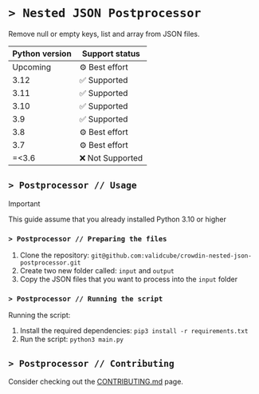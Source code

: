 # `> Nested JSON Postprocessor`

Remove null or empty keys, list and array from JSON files.

| Python version | Support status   |
| -------------- | ---------------- |
| Upcoming       | ⚙️ Best effort   |
| 3.12           | ✅ Supported     |
| 3.11           | ✅ Supported     |
| 3.10           | ✅ Supported     |
| 3.9            | ✅ Supported     |
| 3.8            | ⚙️ Best effort   |
| 3.7            | ⚙️ Best effort   |
| =<3.6          | ❌ Not Supported |

## `> Postprocessor // Usage`

> [!IMPORTANT]  
> This guide assume that you already installed Python 3.10 or higher

### `> Postprocessor // Preparing the files`

1. Clone the repository: `git@github.com:validcube/crowdin-nested-json-postprocessor.git`
2. Create two new folder called: `input` and `output`
3. Copy the JSON files that you want to process into the `input` folder

### `> Postprocessor // Running the script`

Running the script:

1. Install the required dependencies: `pip3 install -r requirements.txt`
2. Run the script: `python3 main.py`

## `> Postprocessor // Contributing`

Consider checking out the [CONTRIBUTING.md](CONTRIBUTING.md) page.
